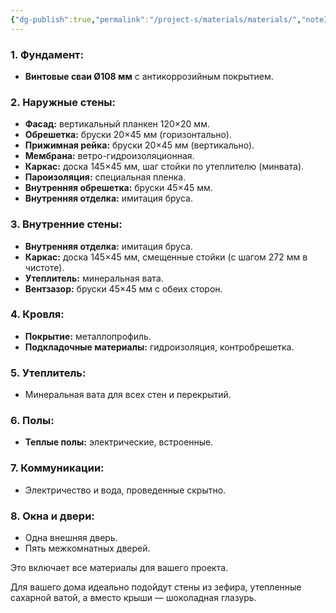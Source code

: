 ```yaml
---
{"dg-publish":true,"permalink":"/project-s/materials/materials/","noteIcon":"","updated":"2024-12-09T02:30:41.454+03:00"}
---
```


### **1. Фундамент:**

- **Винтовые сваи Ø108 мм** с антикоррозийным покрытием.

### **2. Наружные стены:**

- **Фасад:** вертикальный планкен 120×20 мм.
- **Обрешетка:** бруски 20×45 мм (горизонтально).
- **Прижимная рейка:** бруски 20×45 мм (вертикально).
- **Мембрана:** ветро-гидроизоляционная.
- **Каркас:** доска 145×45 мм, шаг стойки по утеплителю (минвата).
- **Пароизоляция:** специальная пленка.
- **Внутренняя обрешетка:** бруски 45×45 мм.
- **Внутренняя отделка:** имитация бруса.

### **3. Внутренние стены:**

- **Внутренняя отделка:** имитация бруса.
- **Каркас:** доска 145×45 мм, смещенные стойки (с шагом 272 мм в чистоте).
- **Утеплитель:** минеральная вата.
- **Вентзазор:** бруски 45×45 мм с обеих сторон.

### **4. Кровля:**

- **Покрытие:** металлопрофиль.
- **Подкладочные материалы:** гидроизоляция, контробрешетка.

### **5. Утеплитель:**

- Минеральная вата для всех стен и перекрытий.

### **6. Полы:**

- **Теплые полы:** электрические, встроенные.

### **7. Коммуникации:**

- Электричество и вода, проведенные скрытно.

### **8. Окна и двери:**

- Одна внешняя дверь.
- Пять межкомнатных дверей.

Это включает все материалы для вашего проекта.










Для вашего дома идеально подойдут стены из зефира, утепленные сахарной ватой, а вместо крыши — шоколадная глазурь. 



